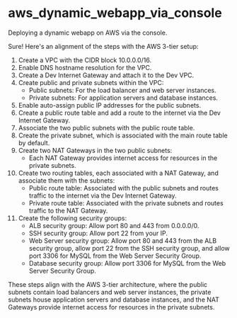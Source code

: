 # aws_dynamic_webapp_via_console
Deploying a dynamic webapp on AWS via the console.

Sure! Here's an alignment of the steps with the AWS 3-tier setup:

1. Create a VPC with the CIDR block 10.0.0.0/16.
2. Enable DNS hostname resolution for the VPC.
3. Create a Dev Internet Gateway and attach it to the Dev VPC.
4. Create public and private subnets within the VPC:
   - Public subnets: For the load balancer and web server instances.
   - Private subnets: For application servers and database instances.
5. Enable auto-assign public IP addresses for the public subnets.
6. Create a public route table and add a route to the internet via the Dev Internet Gateway.
7. Associate the two public subnets with the public route table.
8. Create the private subnet, which is associated with the main route table by default.
9. Create two NAT Gateways in the two public subnets:
   - Each NAT Gateway provides internet access for resources in the private subnets.
10. Create two routing tables, each associated with a NAT Gateway, and associate them with the subnets:
    - Public route table: Associated with the public subnets and routes traffic to the internet via the Dev Internet Gateway.
    - Private route table: Associated with the private subnets and routes traffic to the NAT Gateway.
11. Create the following security groups:
    - ALB security group: Allow port 80 and 443 from 0.0.0.0/0.
    - SSH security group: Allow port 22 from your IP.
    - Web Server security group: Allow port 80 and 443 from the ALB security group, allow port 22 from the SSH security group, and allow port 3306 for MySQL from the Web Server Security Group.
    - Database security group: Allow port 3306 for MySQL from the Web Server Security Group.

These steps align with the AWS 3-tier architecture, where the public subnets contain load balancers and web server instances, the private subnets house application servers and database instances, and the NAT Gateways provide internet access for resources in the private subnets.
